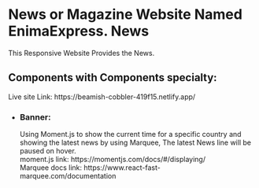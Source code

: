 # News or Magazine Website Named EnimaExpress. News

This Responsive Website Provides the News.<br>
<h2>Components with Components specialty:</h2>
Live site Link: https://beamish-cobbler-419f15.netlify.app/

- <h3>Banner: </h3> Using Moment.js to show the current time for a specific country and showing the latest news by using Marquee, The latest News line will be paused on hover.<br>moment.js link: https://momentjs.com/docs/#/displaying/ <br> Marquee docs link: https://www.react-fast-marquee.com/documentation

